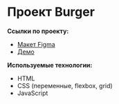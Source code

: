 # Проект Burger

**Ссылки по проекту:**
- [Макет Figma](https://www.figma.com/file/hHziPrSAhNjxMM1qYHzFcL/Burgers-Menu-Responsive-(Copy)?type=design&node-id=0%3A1&mode=design&t=LizZVMQf0XYBGI2M-1)
- [Демо](https://veronica-dm.github.io/Burger-Markup)

**Используемые технологии:**
- HTML
- CSS (переменные, flexbox, grid)
- JavaScript
